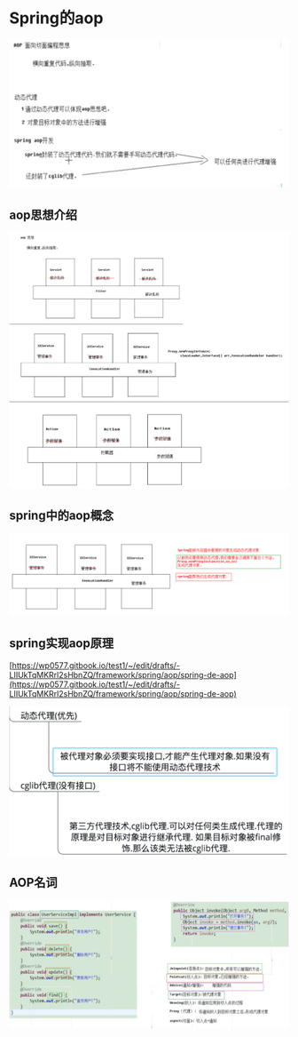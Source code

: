 # Spring的aop

![](../../../.gitbook/assets/image%20%28110%29.png)

## aop思想介绍

![](../../../.gitbook/assets/image%20%2838%29.png)

## spring中的aop概念

![](../../../.gitbook/assets/image%20%2820%29.png)

## spring实现aop原理

[https://wp0577.gitbook.io/test1/~/edit/drafts/-LIIUkTqMKRrl2sHbnZQ/framework/spring/aop/spring-de-aop](https://wp0577.gitbook.io/test1/~/edit/drafts/-LIIUkTqMKRrl2sHbnZQ/framework/spring/aop/spring-de-aop)

![](../../../.gitbook/assets/image%20%28118%29.png)

## AOP名词

![](../../../.gitbook/assets/image%20%287%29.png)



